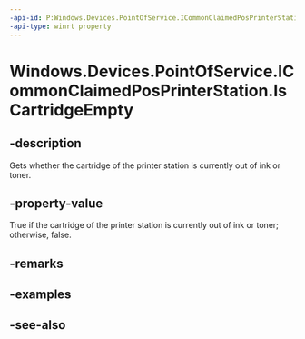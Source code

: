 ```yaml
---
-api-id: P:Windows.Devices.PointOfService.ICommonClaimedPosPrinterStation.IsCartridgeEmpty
-api-type: winrt property
---
```


<!-- Property syntax
public bool IsCartridgeEmpty { get; }
-->

# Windows.Devices.PointOfService.ICommonClaimedPosPrinterStation.IsCartridgeEmpty

## -description
Gets whether the cartridge of the printer station is currently out of ink or toner.

## -property-value
True if the cartridge of the printer station is currently out of ink or toner; otherwise, false.

## -remarks

## -examples

## -see-also
